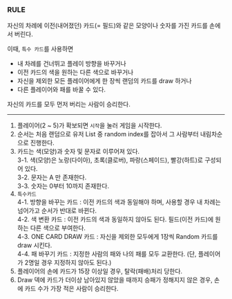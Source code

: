### RULE
자신의 차례에 이전(내어졌던) 카드(= 필드)와 같은 모양이나 숫자를 가진 카드를 손에서 버린다.

이때, `특수 카드`를 사용하면 
- 내 차례를 건너뛰고 플레이 방향을 바꾸거나
- 이전 카드의 색을 원하는 다른 색으로 바꾸거나
- 자신을 제외한 모든 플레이어에게 한 장씩 랜덤의 카드를 draw 하거나
- 다른 플레이어와 패를 바꿀 수 있다. 

자신의 카드를 모두 먼저 버리는 사람이 승리한다.

---
1. 플레이어(2 ~ 5)가 확보되면 `시작`을 눌러 게임을 시작한다.
2. 순서는 처음 랜덤으로 유저 List 중 random index를 잡아서 그 사람부터 내림차순으로 진행한다.
3. 카드는 색(모양)과 숫자 및 문자로 이루어져 있다.<br>
3-1. 색(모양)은 노랑(다이아), 초록(클로버), 파랑(스페이드), 빨강(하트)로 구성되어 있다.<br>
3-2. 문자는 A 만 존재한다.<br>
3-3. 숫자는 0부터 10까지 존재한다.
4. `특수카드`<BR>
4-1. 방향을 바꾸는 카드 : 이전 카드의 색과 동일해야 하며, 사용할 경우 내 차례는 넘어가고 순서가 반대로 바뀐다.<BR>
4-2. 색 변환 카드 : 이전 카드의 색과 동일하지 않아도 된다. 필드(이전 카드)에 원하는 다른 색으로 부여한다.<BR>
4-3. ONE CARD DRAW 카드 : 자신을 제외한 모두에게 1장씩 Random 카드를 draw 시킨다.<br>
4-4. 패 바꾸기 카드 : 지정한 사람의 패와 나의 패를 모두 교환한다. (단, 플레이어가 2명일 경우 지정하지 않아도 된다.)
5. 플레이어의 손에 카드가 15장 이상일 경우, 탈락(패배)처리 당한다.
6. Draw 덱에 카드가 더이상 남아있지 않았을 때까지 승패가 정해지지 않은 경우, 손에 카드 수가 가장 적은 사람이 승리한다.

